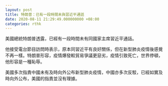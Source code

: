 ```yaml
---
layout: post
title: 特朗普：已有一段時間未與習近平通話
date: 2020-08-11 21:29:49.000000000 +08:00
categories: rthk
---
```


美國總統特朗普透露，已經有一段時間未有同國家主席習近平通話。

他接受電台節目訪問時表示，原本同習近平有良好關係，但在新型肺炎疫情後感覺不再一樣。特朗普形容，疫情爆發較貿易爭議更惡劣，疫情引致死亡，世界停頓，他形容是一種恥辱。

美國多次指責中國未有及時向外公布新型肺炎疫情，中國亦多次反駁，已經如實及時向外公布，美國的指責並沒有理據。
